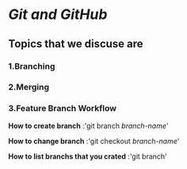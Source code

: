 # _Git and GitHub_

## Topics that we discuse are 
### 1.Branching 
### 2.Merging
### 3.Feature Branch Workflow

**How to create branch**
:'git branch _branch-name_'

**How to change branch**
:'git checkout _branch-name_'

**How to list branchs that you crated**
:'git branch'
